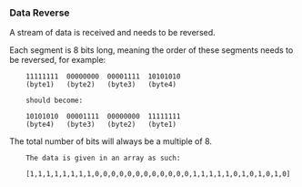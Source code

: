 ### Data Reverse

A stream of data is received and needs to be reversed.

Each segment is 8 bits long, meaning the order of these segments needs to be reversed, for example:

        11111111  00000000  00001111  10101010
        (byte1)   (byte2)   (byte3)   (byte4)

        should become:

        10101010  00001111  00000000  11111111
        (byte4)   (byte3)   (byte2)   (byte1)

The total number of bits will always be a multiple of 8.

        The data is given in an array as such:

        [1,1,1,1,1,1,1,1,0,0,0,0,0,0,0,0,0,0,0,0,1,1,1,1,1,0,1,0,1,0,1,0]
